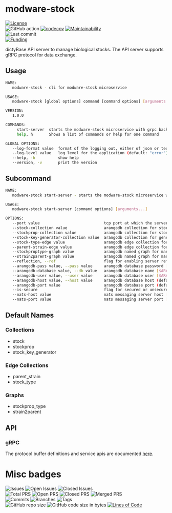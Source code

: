 # modware-stock
[![License](https://img.shields.io/badge/License-BSD%202--Clause-blue.svg)](LICENSE)  
![GitHub action](https://github.com/dictyBase/modware-stock/workflows/Continuous%20integration/badge.svg)
[![codecov](https://codecov.io/gh/dictyBase/modware-stock/branch/develop/graph/badge.svg)](https://codecov.io/gh/dictyBase/modware-stock)
[![Maintainability](https://api.codeclimate.com/v1/badges/30e9b0421a28b8e0d941/maintainability)](https://codeclimate.com/github/dictyBase/modware-stock/maintainability)  
![Last commit](https://badgen.net/github/last-commit/dictyBase/modware-stock/develop)   
[![Funding](https://badgen.net/badge/NIGMS/Rex%20L%20Chisholm,dictyBase,DCR/yellow?list=|)](https://reporter.nih.gov/project-details/10024726)

dictyBase API server to manage biological stocks. The API server supports gRPC protocol for data exchange.

## Usage

```bash
NAME:
   modware-stock - cli for modware-stock microservice

USAGE:
   modware-stock [global options] command [command options] [arguments...]

VERSION:
   1.0.0

COMMANDS:
     start-server  starts the modware-stock microservice with grpc backends
     help, h       Shows a list of commands or help for one command

GLOBAL OPTIONS:
   --log-format value  format of the logging out, either of json or text. (default: "json")
   --log-level value   log level for the application (default: "error")
   --help, -h          show help
   --version, -v       print the version
```

## Subcommand

```bash
NAME:
   modware-stock start-server - starts the modware-stock microservice with grpc backends

USAGE:
   modware-stock start-server [command options] [arguments...]

OPTIONS:
   --port value                            tcp port at which the server will be available (default: "9560")
   --stock-collection value                arangodb collection for storing biological stocks (default: "stock")
   --stockprop-collection value            arangodb collection for storing stock properties (default: "stockprop")
   --stock-key-generator-collection value  arangodb collection for generating unique IDs (default: "stock_key_generator")
   --stock-type-edge value                 arangodb edge collection for connecting stocks to their types (strain or plasmid) (default: "stock_type")
   --parent-strain-edge value              arangodb edge collection for connecting strains to their parent (default: "parent_strain")
   --stockproptype-graph value             arangodb named graph for managing relations between stocks and their properties (default: "stockprop_type")
   --strain2parent-graph value             arangodb named graph for managing relations between strains and their parents (default: "strain2parent")
   --reflection, --ref                     flag for enabling server reflection
   --arangodb-pass value, --pass value     arangodb database password [$ARANGODB_PASS]
   --arangodb-database value, --db value   arangodb database name [$ARANGODB_DATABASE]
   --arangodb-user value, --user value     arangodb database user [$ARANGODB_USER]
   --arangodb-host value, --host value     arangodb database host (default: "arangodb") [$ARANGODB_SERVICE_HOST]
   --arangodb-port value                   arangodb database port (default: "8529") [$ARANGODB_SERVICE_PORT]
   --is-secure                             flag for secured or unsecured arangodb endpoint
   --nats-host value                       nats messaging server host [$NATS_SERVICE_HOST]
   --nats-port value                       nats messaging server port [$NATS_SERVICE_PORT]
```

## Default Names

### Collections

- stock
- stockprop
- stock_key_generator

### Edge Collections

- parent_strain
- stock_type

### Graphs

- stockprop_type
- strain2parent

## API

### gRPC

The protocol buffer definitions and service apis are documented
[here](https://github.com/dictyBase/dictybaseapis/blob/master/dictybase/stock/stock.proto).

# Misc badges
![Issues](https://badgen.net/github/issues/dictyBase/modware-stock)
![Open Issues](https://badgen.net/github/open-issues/dictyBase/modware-stock)
![Closed Issues](https://badgen.net/github/closed-issues/dictyBase/modware-stock)  
![Total PRS](https://badgen.net/github/prs/dictyBase/modware-stock)
![Open PRS](https://badgen.net/github/open-prs/dictyBase/modware-stock)
![Closed PRS](https://badgen.net/github/closed-prs/dictyBase/modware-stock)
![Merged PRS](https://badgen.net/github/merged-prs/dictyBase/modware-stock)  
![Commits](https://badgen.net/github/commits/dictyBase/modware-stock/develop)
![Branches](https://badgen.net/github/branches/dictyBase/modware-stock)
![Tags](https://badgen.net/github/tags/dictyBase/modware-stock/?color=cyan)  
![GitHub repo size](https://img.shields.io/github/repo-size/dictyBase/modware-stock?style=plastic)
![GitHub code size in bytes](https://img.shields.io/github/languages/code-size/dictyBase/modware-stock?style=plastic)
[![Lines of Code](https://badgen.net/codeclimate/loc/dictyBase/modware-stock)](https://codeclimate.com/github/dictyBase/modware-stock/code)  
